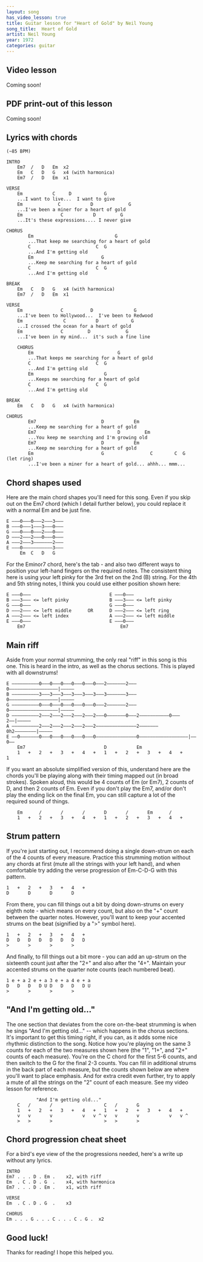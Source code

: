 ```yaml
---
layout: song
has_video_lesson: true
title: Guitar lesson for "Heart of Gold" by Neil Young
song_title:  Heart of Gold
artist: Neil Young
year: 1972
categories: guitar
---
```


## Video lesson

<!-- <iframe width="560" height="315" src="https://www.youtube.com/embed/R_X4GnNuMtQ?showinfo=0" frameborder="0" allowfullscreen></iframe> -->

Coming soon!

## PDF print-out of this lesson

<!-- If you'd like a print-friendly PDF of this lesson for offline use, view my <a href="http://playsongnotes.com/downloads/">downloads page</a>. You'll find it there! -->

Coming soon!

## Lyrics with chords

    (~85 BPM)

    INTRO
        Em7  /   D   Em  x2
        Em   C   D   G   x4 (with harmonica)
        Em7  /   D   Em  x1

    VERSE
        Em           C     D            G   
        ...I want to live...  I want to give
        Em             C           D             G
        ...I've been a miner for a heart of gold
        Em              C           D         G
        ...It's these expressions.... I never give

    CHORUS
            Em                              G        
            ...That keep me searching for a heart of gold
            C                        C  G
            ...And I'm getting old
            Em                         G
            ...Keep me searching for a heart of gold
            C                        C  G
            ...And I'm getting old

    BREAK
        Em   C   D   G   x4 (with harmonica)
        Em7  /   D   Em  x1

    VERSE
        Em              C          D               G
        ...I've been to Hollywood...  I've been to Redwood
        Em               C           D            G
        ...I crossed the ocean for a heart of gold
        Em              C         D             G
        ...I've been in my mind...  it's such a fine line

        CHORUS
            Em                               G
            ...That keeps me searching for a heart of gold
            C                        C  G
            ...And I'm getting old
            Em                          G          
            ...Keeps me searching for a heart of gold
            C                        C  G
            ...And I'm getting old

    BREAK
        Em   C   D   G   x4 (with harmonica)

    CHORUS
            Em7                        D           Em
            ...Keep me searching for a heart of gold
            Em7                              D         Em
            ...You keep me searching and I'm growing old
            Em7                        D           Em
            ...Keep me searching for a heart of gold
            Em                         G                 C        C  G (let ring)
            ...I've been a miner for a heart of gold... ahhh... mmm...

## Chord shapes used

Here are the main chord shapes you'll need for this song. Even if you skip out on the Em7 chord (which I detail further below), you could replace it with a normal Em and be just fine.

    E –––0–––0–––2–––3–––
    B –––0–––1–––3–––0–––
    G –––0–––0–––2–––0–––
    D –––2–––2–––0–––0–––
    A –––2–––3–––––––2–––
    E –––0–––––––––––3–––
         Em  C   D   G

For the Eminor7 chord, here's the tab - and also two different ways to position your left-hand fingers on the required notes. The consistent thing here is using your left pinky for the 3rd fret on the 2nd (B) string. For the 4th and 5th string notes, I think you could use either position shown here:

    E –––0–––                             E –––0–––                   
    B –––3––– <= left pinky               B –––3––– <= left pinky         
    G –––0–––                             G –––0–––                
    D –––2––– <= left middle      OR      D –––2––– <= left ring
    A –––2––– <= left index               A –––2––– <= left middle     
    E –––0–––                             E –––0–––                   
        Em7                                   Em7                   

## Main riff

Aside from your normal strumming, the only real "riff" in this song is this one. This is heard in the intro, as well as the chorus sections. This is played with all downstrums!

    E ––––––––––0–––0–––0–––0–––0–––0–––2–––––––2–––0––––––––––––––––––|–––––
    B ––––––––––3–––3–––3–––3–––3–––3–––3–––––––3–––0––––––––––––––––––|–––––
    G ––––––––––0–––0–––0–––0–––0–––0–––2–––––––2–––0––––––––––––––––––|–––––
    D ––––––––––2–––2–––2–––2–––2–––2–––0–––––––0–––2–––––––––––0–––2––|–––––
    A ––––––––––2–––2–––2–––2–––2–––2–––––––––––––––2–––––––0h2––––––––|–––––
    E ––0–––––––0–––0–––0–––0–––0–––0–––––––––––––––0––––––––––––––––––|––0––
        Em7                             D           Em
        1   +   2   +   3   +   4   +   1   +   2   +   3   +   4   +     1

If you want an absolute simplified version of this, understand here are the chords you'll be playing along with their timing mapped out (in broad strokes). Spoken aloud, this would be 4 counts of Em (or Em7), 2 counts of D, and then 2 counts of Em. Even if you don't play the Em7, and/or don't play the ending lick on the final Em, you can still capture a lot of the required sound of things.

        Em      /       /       /       D       /       Em      /
        1   +   2   +   3   +   4   +   1   +   2   +   3   +   4   +

## Strum pattern

If you're just starting out, I recommend doing a single down-strum on each of the 4 counts of every measure. Practice this strumming motion without any chords at first (mute all the strings with your left hand), and when comfortable try adding the verse progression of Em-C-D-G with this pattern.

    1   +   2   +   3   +   4   +   
    D       D       D       D   

From there, you can fill things out a bit by doing down-strums on every eighth note - which means on every count, but also on the "+" count between the quarter notes. However, you'll want to keep your accented strums on the beat (signified by a ">" symbol here).

    1   +   2   +   3   +   4   +   
    D   D   D   D   D   D   D   D    
    >       >       >       >  

And finally, to fill things out a bit more - you can add an up-strum on the sixteenth count just after the "2+" and also after the "4+". Maintain your accented strums on the quarter note counts (each numbered beat).

    1 e + a 2 e + a 3 e + a 4 e + a
    D   D   D   D U D   D   D   D U  
    >       >       >       >  

## "And I'm getting old..."

The one section that deviates from the core on-the-beat strumming is when he sings "And I'm getting old..." -- which happens in the chorus sections. It's important to get this timing right, if you can, as it adds some nice rhythmic distinction to the song. Notice how you're playing on the same 3 counts for each of the two measures shown here (the "1", "1+", and "2+" counts of each measure). You're on the C chord for the first 5-6 counts, and then switch to the G for the final 2-3 counts. You can fill in additional strums in the back part of each measure, but the counts shown below are where you'll want to place emphasis. And for extra credit even further, try to apply a mute of all the strings on the "2" count of each measure. See my video lesson for reference.

               "And I'm getting old..."
        C   /       /                   C   /       G
        1   +   2   +   3   +   4   +   1   +   2   +   3   +   4   +
        v   v       v           v   v ^ v   v       v           v   v ^
        >   >       >                   >   >       >                   

## Chord progression cheat sheet

For a bird's eye view of the the progressions needed, here's a write up without any lyrics.

    INTRO
    Em7 . . . D . Em .    x2, with riff
    Em  . C . D . G  .    x4, with harmonica
    Em7 . . . D . Em .    x1, with riff

    VERSE
    Em  . C . D . G  .    x3

    CHORUS
    Em . . . G . . . C . . . C . G .  x2

## Good luck!

Thanks for reading! I hope this helped you.
